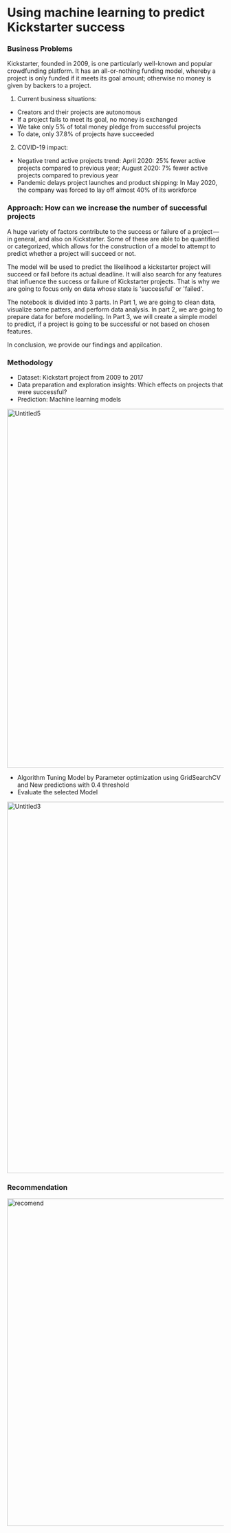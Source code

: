 # Using machine learning to predict Kickstarter success
### Business Problems
Kickstarter, founded in 2009, is one particularly well-known and popular crowdfunding platform. It has an all-or-nothing funding model, whereby a project is only funded if it meets its goal amount; otherwise no money is given by backers to a project.
1. Current business situations:
-  Creators and their projects are autonomous
-  If a project fails to meet its goal, no money is exchanged
-  We take only 5% of total money pledge from successful projects 
-  To date, only 37.8% of projects have succeeded
2. COVID-19 impact:
-  Negative trend active projects trend: April 2020: 25% fewer active projects compared to previous year; August 2020: 7% fewer active projects compared to previous year 
-  Pandemic delays project launches and product shipping: In May 2020, the company was forced to lay off almost 40% of its workforce
### Approach: How can we increase the number of successful projects
A huge variety of factors contribute to the success or failure of a project — in general, and also on Kickstarter. Some of these are able to be quantified or categorized, which allows for the construction of a model to attempt to predict whether a project will succeed or not.

The model will be used to predict the likelihood a kickstarter project will succeed or fail before its actual deadline. It will also search for any features that influence the success or failure of Kickstarter projects. That is why we are going to focus only on data whose state is 'successful' or 'failed'.

The notebook is divided into 3 parts. In Part 1, we are going to clean data, visualize some patters, and perform data analysis. In part 2, we are going to prepare data for before modelling. In Part 3, we will create a simple model to predict, if a project is going to be successful or not based on chosen features.

In conclusion, we provide our findings and appilcation.
### Methodology
* Dataset: 	Kickstart project from 2009 to 2017
* Data preparation and exploration insights: Which effects on projects that were successful? 
* Prediction: Machine learning models
<img width="835" alt="Untitled5" src="https://user-images.githubusercontent.com/70985552/106018737-ded4a600-608f-11eb-95b7-245a08493632.png">

* Algorithm Tuning Model by Parameter optimization using GridSearchCV and New predictions with 0.4 threshold
* Evaluate the selected Model
<img width="864" alt="Untitled3" src="https://user-images.githubusercontent.com/70985552/106018249-50602480-608f-11eb-9704-4e913b0a8cba.png">

### Recommendation
<img width="762" alt="recomend" src="https://user-images.githubusercontent.com/70985552/106019521-bdc08500-6090-11eb-9771-e2e21ff9e2ae.png">
